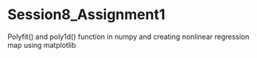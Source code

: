 # Session8_Assignment1
Polyfit() and poly1d()  function in numpy  and creating nonlinear regression map using matplotlib
